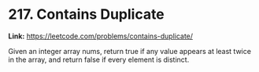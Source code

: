 # 217. Contains Duplicate

**Link:** https://leetcode.com/problems/contains-duplicate/

Given an integer array nums, return true if any value appears at least twice in the array, and return false if every element is distinct.

